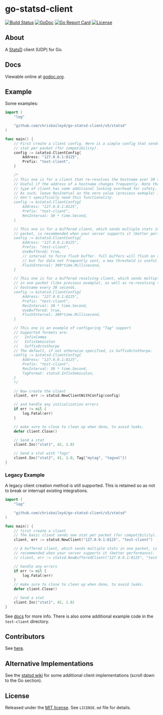 go-statsd-client
================

[![Build Status](https://github.com/chrisbailey4/go-statsd-client/workflows/unit-tests/badge.svg)](https://github.com/chrisbailey4/go-statsd-client/actions)
[![GoDoc](https://godoc.org/github.com/chrisbailey4/go-statsd-client/statsd?status.png)](https://godoc.org/github.com/chrisbailey4/go-statsd-client/statsd)
[![Go Report Card](https://goreportcard.com/badge/chrisbailey4/go-statsd-client)](https://goreportcard.com/report/chrisbailey4/go-statsd-client)
[![License](https://img.shields.io/github/license/chrisbailey4/go-statsd-client.svg)](https://github.com/chrisbailey4/go-statsd-client/blob/master/LICENSE.md)

## About

A [StatsD][1] client (UDP) for Go.

## Docs

Viewable online at [godoc.org][2].

## Example

Some examples:

``` go
import (
    "log"

    "github.com/chrisbailey4/go-statsd-client/v5/statsd"
)

func main() {
    // First create a client config. Here is a simple config that sends one
    // stat per packet (for compatibility).
    config := &statsd.ClientConfig{
        Address: "127.0.0.1:8125",
        Prefix: "test-client",
    }

    /*
    // This one is for a client that re-resolves the hostname ever 30 seconds.
    // Useful if the address of a hostname changes frequently. Note that this
    // type of client has some additional locking overhead for safety.
    // As such, leave ResInetval as the zero value (previous exmaple) if you
    // don't specifically need this functionality.
    config := &statsd.ClientConfig{
        Address: "127.0.0.1:8125",
        Prefix: "test-client",
        ResInterval: 30 * time.Second,
    }

    // This one is for a buffered client, which sends multiple stats in one
    // packet, is recommended when your server supports it (better performance).
    config := &statsd.ClientConfig{
        Address: "127.0.0.1:8125",
        Prefix: "test-client",
        UseBuffered: true,
        // interval to force flush buffer. full buffers will flush on their own,
        // but for data not frequently sent, a max threshold is useful
        FlushInterval: 300*time.Millisecond,
    }

    // This one is for a buffered resolving client, which sends multiple stats
    // in one packet (like previous example), as well as re-resolving the
    // hostname every 30 seconds.
    config := &statsd.ClientConfig{
        Address: "127.0.0.1:8125",
        Prefix: "test-client",
        ResInterval: 30 * time.Second,
        UseBuffered: true,
        FlushInterval: 300*time.Millisecond,
    }

    // This one is an example of configuring "Tag" support
    // Supported formats are:
    //   InfixComma
    //   InfixSemicolon
    //   SuffixOctothorpe
    // The default, if not otherwise specified, is SuffixOctothorpe.
    config := &statsd.ClientConfig{
        Address: "127.0.0.1:8125",
        Prefix: "test-client",
        ResInterval: 30 * time.Second,
        TagFormat: statsd.InfixSemicolon,
    }
    */

    // Now create the client
    client, err := statsd.NewClientWithConfig(config)

    // and handle any initialization errors
    if err != nil {
        log.Fatal(err)
    }

    // make sure to close to clean up when done, to avoid leaks.
    defer client.Close()

    // Send a stat
    client.Inc("stat1", 42, 1.0)

    // Send a stat with "Tags"
    client.Inc("stat2", 41, 1.0, Tag{"mytag", "tagval"})
}
```

### Legacy Example

A legacy client creation method is still supported. This is retained so as not to break
or interrupt existing integrations.

``` go
import (
    "log"

    "github.com/chrisbailey4/go-statsd-client/v5/statsd"
)

func main() {
    // first create a client
    // The basic client sends one stat per packet (for compatibility).
    client, err := statsd.NewClient("127.0.0.1:8125", "test-client")

    // A buffered client, which sends multiple stats in one packet, is
    // recommended when your server supports it (better performance).
    // client, err := statsd.NewBufferedClient("127.0.0.1:8125", "test-client", 300*time.Millisecond, 0)

    // handle any errors
    if err != nil {
        log.Fatal(err)
    }
    // make sure to close to clean up when done, to avoid leaks.
    defer client.Close()

    // Send a stat
    client.Inc("stat1", 42, 1.0)
}
```


See [docs][2] for more info. There is also some additional example code in the
`test-client` directory.

## Contributors

See [here][4].

## Alternative Implementations

See the [statsd wiki][5] for some additional client implementations
(scroll down to the Go section).

## License

Released under the [MIT license][3]. See `LICENSE.md` file for details.


[1]: https://github.com/etsy/statsd
[2]: http://godoc.org/github.com/chrisbailey4/go-statsd-client/
[3]: http://www.opensource.org/licenses/mit-license.php
[4]: https://github.com/chrisbailey4/go-statsd-client/graphs/contributors
[5]: https://github.com/etsy/statsd/wiki#client-implementations

